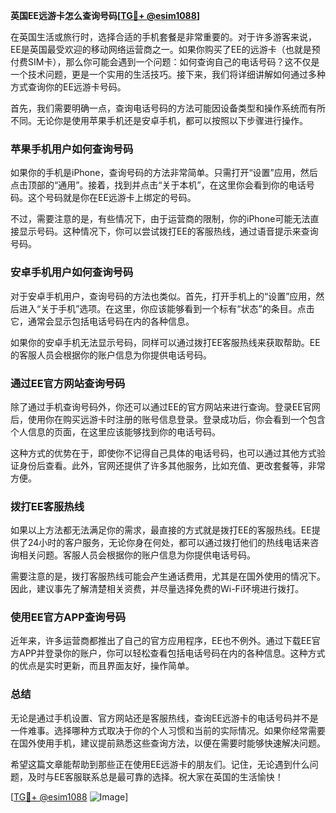 **英国EE远游卡怎么查询号码[[TG💪+ @esim1088](https://t.me/s/esim1088)]**

在英国生活或旅行时，选择合适的手机套餐是非常重要的。对于许多游客来说，EE是英国最受欢迎的移动网络运营商之一。如果你购买了EE的远游卡（也就是预付费SIM卡），那么你可能会遇到一个问题：如何查询自己的电话号码？这不仅是一个技术问题，更是一个实用的生活技巧。接下来，我们将详细讲解如何通过多种方式查询你的EE远游卡号码。

首先，我们需要明确一点，查询电话号码的方法可能因设备类型和操作系统而有所不同。无论你是使用苹果手机还是安卓手机，都可以按照以下步骤进行操作。

### **苹果手机用户如何查询号码**

如果你的手机是iPhone，查询号码的方法非常简单。只需打开“设置”应用，然后点击顶部的“通用”。接着，找到并点击“关于本机”，在这里你会看到你的电话号码。这个号码就是你在EE远游卡上绑定的号码。

不过，需要注意的是，有些情况下，由于运营商的限制，你的iPhone可能无法直接显示号码。这种情况下，你可以尝试拨打EE的客服热线，通过语音提示来查询号码。

### **安卓手机用户如何查询号码**

对于安卓手机用户，查询号码的方法也类似。首先，打开手机上的“设置”应用，然后进入“关于手机”选项。在这里，你应该能够看到一个标有“状态”的条目。点击它，通常会显示包括电话号码在内的各种信息。

如果你的安卓手机无法显示号码，同样可以通过拨打EE客服热线来获取帮助。EE的客服人员会根据你的账户信息为你提供电话号码。

### **通过EE官方网站查询号码**

除了通过手机查询号码外，你还可以通过EE的官方网站来进行查询。登录EE官网后，使用你在购买远游卡时注册的账号信息登录。登录成功后，你会看到一个包含个人信息的页面，在这里应该能够找到你的电话号码。

这种方式的优势在于，即使你不记得自己具体的电话号码，也可以通过其他方式验证身份后查看。此外，官网还提供了许多其他服务，比如充值、更改套餐等，非常方便。

### **拨打EE客服热线**

如果以上方法都无法满足你的需求，最直接的方式就是拨打EE的客服热线。EE提供了24小时的客户服务，无论你身在何处，都可以通过拨打他们的热线电话来咨询相关问题。客服人员会根据你的账户信息为你提供电话号码。

需要注意的是，拨打客服热线可能会产生通话费用，尤其是在国外使用的情况下。因此，建议事先了解清楚相关资费，并尽量选择免费的Wi-Fi环境进行拨打。

### **使用EE官方APP查询号码**

近年来，许多运营商都推出了自己的官方应用程序，EE也不例外。通过下载EE官方APP并登录你的账户，你可以轻松查看包括电话号码在内的各种信息。这种方式的优点是实时更新，而且界面友好，操作简单。

### **总结**

无论是通过手机设置、官方网站还是客服热线，查询EE远游卡的电话号码并不是一件难事。选择哪种方式取决于你的个人习惯和当前的实际情况。如果你经常需要在国外使用手机，建议提前熟悉这些查询方法，以便在需要时能够快速解决问题。

希望这篇文章能帮助到那些正在使用EE远游卡的朋友们。记住，无论遇到什么问题，及时与EE客服联系总是最可靠的选择。祝大家在英国的生活愉快！

[[TG💪+ @esim1088](https://t.me/s/esim1088) ![Image](https://i.postimg.cc/4NQfJmqS/Snipaste-2025-05-13-00-14-12.png)]